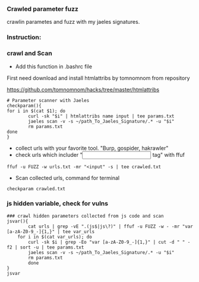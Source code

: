 ### Crawled parameter fuzz

crawlin parametes and fuzz with my jaeles signatures.

### Instruction:
### crawl and Scan

* Add this function in .bashrc file

First need download and install htmlattribs by tomnomnom from repository

https://github.com/tomnomnom/hacks/tree/master/htmlattribs

```
# Parameter scanner with Jaeles
checkparam(){
for i in $(cat $1); do
        curl -sk "$i" | htmlattribs name input | tee params.txt
        jaeles scan -v -s ~/path_To_Jaeles_Signature/.* -u "$i"
        rm params.txt
done
}

```

* collect urls with your favorite tool. "Burp, gospider, hakrawler"
* check urls which includer "<input> tag" with ffuf

```
ffuf -u FUZZ -w urls.txt -mr "<input" -s | tee crawled.txt
```

* Scan collected urls, command for terminal

```
checkparam crawled.txt
```

### js hidden variable, check for vulns

```
### crawl hidden parameters collected from js code and scan
jsvar(){
        cat urls | grep -vE ".(js$|js\?)" | ffuf -u FUZZ -w - -mr "var [a-zA-Z0-9_-]{1,}" | tee var_urls
	for i in $(cat var_urls); do
		curl -sk $i | grep -Eo "var [a-zA-Z0-9_-]{1,}" | cut -d " " -f2 | sort -u | tee params.txt
		jaeles scan -v -s ~/path_To_Jaeles_Signature/.* -u "$i"
		rm params.txt
		done
}
jsvar
```
